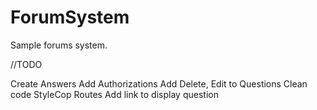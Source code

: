 # ForumSystem
Sample forums system.
 
 //TODO
 
 Create Answers
 Add Authorizations
 Add Delete, Edit to Questions 
 Clean code 
 StyleCop
 Routes
 Add link to display question
 